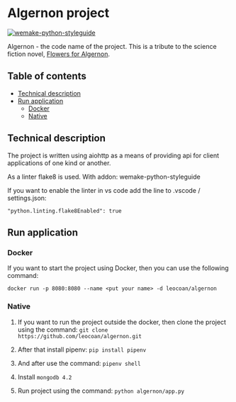 # Algernon project

[![wemake-python-styleguide](https://img.shields.io/badge/style-wemake-000000.svg)](https://github.com/wemake-services/wemake-python-styleguide)

Algernon - the code name of the project. This is a tribute to the science fiction novel, [Flowers for Algernon](https://en.wikipedia.org/wiki/Flowers_for_Algernon).

## Table of contents

* [Technical description](#technical-description)
* [Run application](#run-application)
  * [Docker](#docker)
  * [Native](#native)

## Technical description

The project is written using aiohttp as a means of providing api for client applications of one kind or another.

As a linter flake8 is used. With addon: wemake-python-styleguide

If you want to enable the linter in vs code add the line to .vscode / settings.json:

```"python.linting.flake8Enabled": true```

## Run application

### Docker

If you want to start the project using Docker, then you can use the following command:

```docker run -p 8080:8080 --name <put your name> -d leocoan/algernon```

### Native

1. If you want to run the project outside the docker, then clone the project using the command: ```git clone https://github.com/leocoan/algernon.git```

2. After that install pipenv: ```pip install pipenv```

3. And after use the command: ```pipenv shell```

4. Install ```mongodb 4.2```

5. Run project using the command: ```python algernon/app.py```
